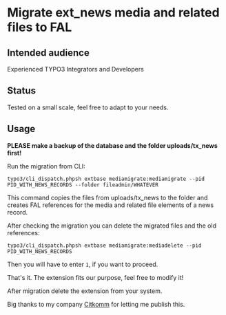 Migrate ext_news media and related files to FAL
====

Intended audience
----
Experienced TYPO3 Integrators and Developers

Status
----
Tested on a small scale, feel free to adapt to your needs.

Usage
---

**PLEASE make a backup of the database and the folder uploads/tx_news first!**

Run the migration from CLI:

`typo3/cli_dispatch.phpsh extbase mediamigrate:mediamigrate --pid PID_WITH_NEWS_RECORDS --folder fileadmin/WHATEVER`

This command copies the files from uploads/tx_news to the folder and creates FAL references for the media and related file elements of a news record.

After checking the migration you can delete the migrated files and the old references:

`typo3/cli_dispatch.phpsh extbase mediamigrate:mediadelete --pid PID_WITH_NEWS_RECORDS`

Then you will have to enter `1`, if you want to proceed.

That's it. The extension fits our purpose, feel free to modify it!

After migration delete the extension from your system.

Big thanks to my company [Citkomm](http://www.citkomm.de) for letting me publish this.



